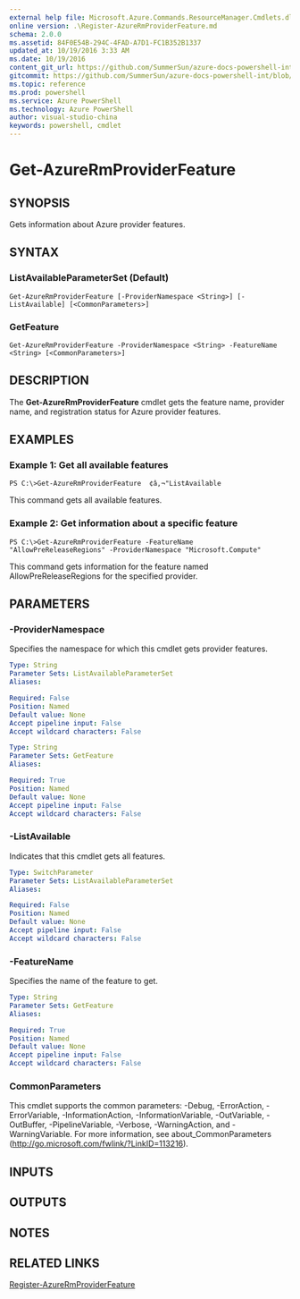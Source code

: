 ```yaml
---
external help file: Microsoft.Azure.Commands.ResourceManager.Cmdlets.dll-Help.xml
online version: .\Register-AzureRmProviderFeature.md
schema: 2.0.0
ms.assetid: 84F0E54B-294C-4FAD-A7D1-FC1B352B1337
updated_at: 10/19/2016 3:33 AM
ms.date: 10/19/2016
content_git_url: https://github.com/SummerSun/azure-docs-powershell-int/blob/master/azureps-cmdlets-docs/ResourceManager/AzureRM.Resources/v3.1.0/Get-AzureRmProviderFeature.md
gitcommit: https://github.com/SummerSun/azure-docs-powershell-int/blob/c0d1e448da01261236e9ece01ca5c2a98effbf31/azureps-cmdlets-docs/ResourceManager/AzureRM.Resources/v3.1.0/Get-AzureRmProviderFeature.md
ms.topic: reference
ms.prod: powershell
ms.service: Azure PowerShell
ms.technology: Azure PowerShell
author: visual-studio-china
keywords: powershell, cmdlet
---
```


# Get-AzureRmProviderFeature

## SYNOPSIS
Gets information about Azure provider features.

## SYNTAX

### ListAvailableParameterSet (Default)
```
Get-AzureRmProviderFeature [-ProviderNamespace <String>] [-ListAvailable] [<CommonParameters>]
```

### GetFeature
```
Get-AzureRmProviderFeature -ProviderNamespace <String> -FeatureName <String> [<CommonParameters>]
```

## DESCRIPTION
The **Get-AzureRmProviderFeature** cmdlet gets the feature name, provider name, and registration status for Azure provider features.

## EXAMPLES

### Example 1: Get all available features
```
PS C:\>Get-AzureRmProviderFeature  ¢â‚¬"ListAvailable
```

This command gets all available features.

### Example 2: Get information about a specific feature
```
PS C:\>Get-AzureRmProviderFeature -FeatureName "AllowPreReleaseRegions" -ProviderNamespace "Microsoft.Compute"
```

This command gets information for the feature named AllowPreReleaseRegions for the specified provider.

## PARAMETERS

### -ProviderNamespace
Specifies the namespace for which this cmdlet gets provider features.

```yaml
Type: String
Parameter Sets: ListAvailableParameterSet
Aliases: 

Required: False
Position: Named
Default value: None
Accept pipeline input: False
Accept wildcard characters: False
```

```yaml
Type: String
Parameter Sets: GetFeature
Aliases: 

Required: True
Position: Named
Default value: None
Accept pipeline input: False
Accept wildcard characters: False
```

### -ListAvailable
Indicates that this cmdlet gets all features.

```yaml
Type: SwitchParameter
Parameter Sets: ListAvailableParameterSet
Aliases: 

Required: False
Position: Named
Default value: None
Accept pipeline input: False
Accept wildcard characters: False
```

### -FeatureName
Specifies the name of the feature to get.

```yaml
Type: String
Parameter Sets: GetFeature
Aliases: 

Required: True
Position: Named
Default value: None
Accept pipeline input: False
Accept wildcard characters: False
```

### CommonParameters
This cmdlet supports the common parameters: -Debug, -ErrorAction, -ErrorVariable, -InformationAction, -InformationVariable, -OutVariable, -OutBuffer, -PipelineVariable, -Verbose, -WarningAction, and -WarningVariable. For more information, see about_CommonParameters (http://go.microsoft.com/fwlink/?LinkID=113216).

## INPUTS

## OUTPUTS

## NOTES

## RELATED LINKS

[Register-AzureRmProviderFeature](.\Register-AzureRmProviderFeature.md)


